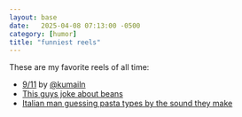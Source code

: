 ```yaml
---
layout: base
date:   2025-04-08 07:13:00 -0500
category: [humor]
title: "funniest reels"
---
```

These are my favorite reels of all time: 

- [9/11](https://www.instagram.com/reel/DBWw9kpxXVz/?utm_source=ig_web_copy_link) by [@kumailn](https://www.instagram.com/kumailn/reels/) 
- [This guys joke about beans](https://www.instagram.com/reel/DKuJ-XNxcQY/?igsh=MW1yNHRmNTR6aGQxaA==)
- [Italian man guessing pasta types by the sound they make](https://www.instagram.com/reel/DJ67L_asdGg/?igsh=MXUyZmwxdzhoaGNiOA==)
